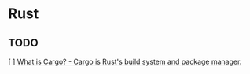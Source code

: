 # Rust

## TODO
[ ] [What is Cargo? - Cargo is Rust's build system and package manager.](https://doc.rust-lang.org/book/ch01-03-hello-cargo.html)
